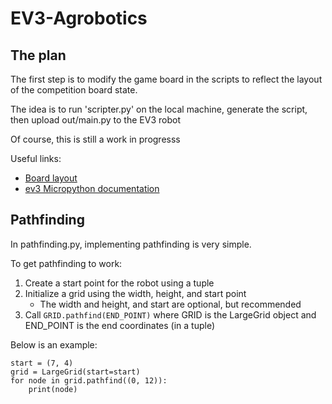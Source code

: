 # EV3-Agrobotics
## The plan

The first step is to modify the game board in the scripts to reflect the layout of the competition board state.

The idea is to run 'scripter.py' on the local machine, generate the script, then upload out/main.py to the EV3 robot

Of course, this is still a work in progresss

Useful links:
 - [Board layout](https://texas4-h.tamu.edu/wp-content/uploads/robotics_agrobotics_game_mat_2022_2023.pdf)
 - [ev3 Micropython documentation](https://pybricks.com/ev3-micropython/startbrick.html)


## Pathfinding
In pathfinding.py, implementing pathfinding is very simple.

To get pathfinding to work:
1. Create a start point for the robot using a tuple
2. Initialize a grid using the width, height, and start point
    - The width and height, and start are optional, but recommended
3. Call ```GRID.pathfind(END_POINT)``` where GRID is the LargeGrid object and END_POINT is the end coordinates (in a tuple)

Below is an example:
```
start = (7, 4)
grid = LargeGrid(start=start)
for node in grid.pathfind((0, 12)):
    print(node)
```